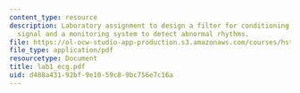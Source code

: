 ```yaml
---
content_type: resource
description: Laboratory assignment to design a filter for conditioning the electrocardiogram
  signal and a monitoring system to detect abnormal rhythms.
file: https://ol-ocw-studio-app-production.s3.amazonaws.com/courses/hst-582j-biomedical-signal-and-image-processing-spring-2007/d488a43192bf9e1059c89bc756e7c16a_lab1_ecg.pdf
file_type: application/pdf
resourcetype: Document
title: lab1_ecg.pdf
uid: d488a431-92bf-9e10-59c8-9bc756e7c16a
---
```

